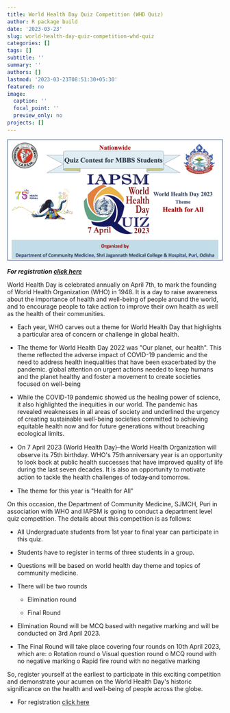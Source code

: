 ```yaml
---
title: World Health Day Quiz Competition (WHD Quiz)
author: R package build
date: '2023-03-23'
slug: world-health-day-quiz-competition-whd-quiz
categories: []
tags: []
subtitle: ''
summary: ''
authors: []
lastmod: '2023-03-23T08:51:30+05:30'
featured: no
image:
  caption: ''
  focal_point: ''
  preview_only: no
projects: []
---
```


![](images/image-517537230.png)

***For registration [click here](https://docs.google.com/forms/d/e/1FAIpQLSe2gMpy6jXfjHDGnVmL_Ohsm0qClTq0LQ7R18Q2QwGQQS5M3w/viewform)***

World Health Day is celebrated annually on April 7th, to mark the founding of World Health Organization (WHO) in 1948. It is a day to raise awareness about the importance of health and well-being of people around the world, and to encourage people to take action to improve their own health as well as the health of their communities.

-   Each year, WHO carves out a theme for World Health Day that highlights a particular area of concern or challenge in global health.

-   The theme for World Health Day 2022 was "Our planet, our health". This theme reflected the adverse impact of COVID-19 pandemic and the need to address health inequalities that have been exacerbated by the pandemic. global attention on urgent actions needed to keep humans and the planet healthy and foster a movement to create societies focused on well-being

-   While the COVID-19 pandemic showed us the healing power of science, it also highlighted the inequities in our world. The pandemic has revealed weaknesses in all areas of society and underlined the urgency of creating sustainable well-being societies committed to achieving equitable health now and for future generations without breaching ecological limits.

-   On 7 April 2023 (World Health Day) ̶ the World Health Organization will observe its 75th birthday. WHO's 75th anniversary year is an opportunity to look back at public health successes that have improved quality of life during the last seven decades. It is also an opportunity to motivate action to tackle the health challenges of today̶ and tomorrow.

-   The theme for this year is "Health for All"

On this occasion, the Department of Community Medicine, SJMCH, Puri in association with WHO and IAPSM is going to conduct a department level quiz competition. The details about this competition is as follows:

-   All Undergraduate students from 1st year to final year can participate in this quiz.

-   Students have to register in terms of three students in a group.

-   Questions will be based on world health day theme and topics of community medicine.

-   There will be two rounds

    -   Elimination round

    -   Final Round

-   Elimination Round will be MCQ based with negative marking and will be conducted on 3rd April 2023.

-   The Final Round will take place covering four rounds on 10th April 2023, which are: o Rotation round o Visual question round o MCQ round with no negative marking o Rapid fire round with no negative marking

So, register yourself at the earliest to participate in this exciting competition and demonstrate your acumen on the World Health Day's historic significance on the health and well-being of people across the globe.

-   For registration [click here](https://docs.google.com/forms/d/e/1FAIpQLSe2gMpy6jXfjHDGnVmL_Ohsm0qClTq0LQ7R18Q2QwGQQS5M3w/viewform)
